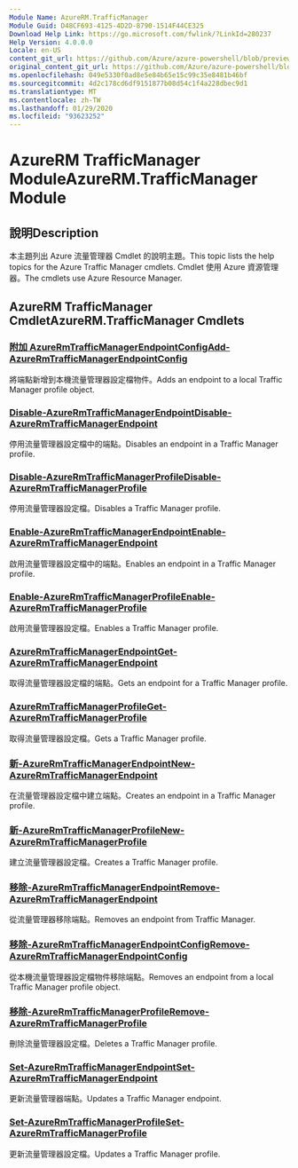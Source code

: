 ```yaml
---
Module Name: AzureRM.TrafficManager
Module Guid: D48CF693-4125-4D2D-8790-1514F44CE325
Download Help Link: https://go.microsoft.com/fwlink/?LinkId=280237
Help Version: 4.0.0.0
Locale: en-US
content_git_url: https://github.com/Azure/azure-powershell/blob/preview/src/ResourceManager/TrafficManager/Commands.TrafficManager2/help/AzureRM.TrafficManager.md
original_content_git_url: https://github.com/Azure/azure-powershell/blob/preview/src/ResourceManager/TrafficManager/Commands.TrafficManager2/help/AzureRM.TrafficManager.md
ms.openlocfilehash: 049e5330f0ad8e5e84b65e15c99c35e8481b46bf
ms.sourcegitcommit: 4d2c178cd6df9151877b08d54c1f4a228dbec9d1
ms.translationtype: MT
ms.contentlocale: zh-TW
ms.lasthandoff: 01/29/2020
ms.locfileid: "93623252"
---
```

# <span data-ttu-id="68206-101">AzureRM TrafficManager Module</span><span class="sxs-lookup"><span data-stu-id="68206-101">AzureRM.TrafficManager Module</span></span>
## <span data-ttu-id="68206-102">說明</span><span class="sxs-lookup"><span data-stu-id="68206-102">Description</span></span>
<span data-ttu-id="68206-103">本主題列出 Azure 流量管理器 Cmdlet 的說明主題。</span><span class="sxs-lookup"><span data-stu-id="68206-103">This topic lists the help topics for the Azure Traffic Manager cmdlets.</span></span> <span data-ttu-id="68206-104">Cmdlet 使用 Azure 資源管理器。</span><span class="sxs-lookup"><span data-stu-id="68206-104">The cmdlets use Azure Resource Manager.</span></span>

## <span data-ttu-id="68206-105">AzureRM TrafficManager Cmdlet</span><span class="sxs-lookup"><span data-stu-id="68206-105">AzureRM.TrafficManager Cmdlets</span></span>
### [<span data-ttu-id="68206-106">附加 AzureRmTrafficManagerEndpointConfig</span><span class="sxs-lookup"><span data-stu-id="68206-106">Add-AzureRmTrafficManagerEndpointConfig</span></span>](Add-AzureRmTrafficManagerEndpointConfig.md)
<span data-ttu-id="68206-107">將端點新增到本機流量管理器設定檔物件。</span><span class="sxs-lookup"><span data-stu-id="68206-107">Adds an endpoint to a local Traffic Manager profile object.</span></span>

### [<span data-ttu-id="68206-108">Disable-AzureRmTrafficManagerEndpoint</span><span class="sxs-lookup"><span data-stu-id="68206-108">Disable-AzureRmTrafficManagerEndpoint</span></span>](Disable-AzureRmTrafficManagerEndpoint.md)
<span data-ttu-id="68206-109">停用流量管理器設定檔中的端點。</span><span class="sxs-lookup"><span data-stu-id="68206-109">Disables an endpoint in a Traffic Manager profile.</span></span>

### [<span data-ttu-id="68206-110">Disable-AzureRmTrafficManagerProfile</span><span class="sxs-lookup"><span data-stu-id="68206-110">Disable-AzureRmTrafficManagerProfile</span></span>](Disable-AzureRmTrafficManagerProfile.md)
<span data-ttu-id="68206-111">停用流量管理器設定檔。</span><span class="sxs-lookup"><span data-stu-id="68206-111">Disables a Traffic Manager profile.</span></span>

### [<span data-ttu-id="68206-112">Enable-AzureRmTrafficManagerEndpoint</span><span class="sxs-lookup"><span data-stu-id="68206-112">Enable-AzureRmTrafficManagerEndpoint</span></span>](Enable-AzureRmTrafficManagerEndpoint.md)
<span data-ttu-id="68206-113">啟用流量管理器設定檔中的端點。</span><span class="sxs-lookup"><span data-stu-id="68206-113">Enables an endpoint in a Traffic Manager profile.</span></span>

### [<span data-ttu-id="68206-114">Enable-AzureRmTrafficManagerProfile</span><span class="sxs-lookup"><span data-stu-id="68206-114">Enable-AzureRmTrafficManagerProfile</span></span>](Enable-AzureRmTrafficManagerProfile.md)
<span data-ttu-id="68206-115">啟用流量管理器設定檔。</span><span class="sxs-lookup"><span data-stu-id="68206-115">Enables a Traffic Manager profile.</span></span>

### [<span data-ttu-id="68206-116">AzureRmTrafficManagerEndpoint</span><span class="sxs-lookup"><span data-stu-id="68206-116">Get-AzureRmTrafficManagerEndpoint</span></span>](Get-AzureRmTrafficManagerEndpoint.md)
<span data-ttu-id="68206-117">取得流量管理器設定檔的端點。</span><span class="sxs-lookup"><span data-stu-id="68206-117">Gets an endpoint for a Traffic Manager profile.</span></span>

### [<span data-ttu-id="68206-118">AzureRmTrafficManagerProfile</span><span class="sxs-lookup"><span data-stu-id="68206-118">Get-AzureRmTrafficManagerProfile</span></span>](Get-AzureRmTrafficManagerProfile.md)
<span data-ttu-id="68206-119">取得流量管理器設定檔。</span><span class="sxs-lookup"><span data-stu-id="68206-119">Gets a Traffic Manager profile.</span></span>

### [<span data-ttu-id="68206-120">新-AzureRmTrafficManagerEndpoint</span><span class="sxs-lookup"><span data-stu-id="68206-120">New-AzureRmTrafficManagerEndpoint</span></span>](New-AzureRmTrafficManagerEndpoint.md)
<span data-ttu-id="68206-121">在流量管理器設定檔中建立端點。</span><span class="sxs-lookup"><span data-stu-id="68206-121">Creates an endpoint in a Traffic Manager profile.</span></span>

### [<span data-ttu-id="68206-122">新-AzureRmTrafficManagerProfile</span><span class="sxs-lookup"><span data-stu-id="68206-122">New-AzureRmTrafficManagerProfile</span></span>](New-AzureRmTrafficManagerProfile.md)
<span data-ttu-id="68206-123">建立流量管理器設定檔。</span><span class="sxs-lookup"><span data-stu-id="68206-123">Creates a Traffic Manager profile.</span></span>

### [<span data-ttu-id="68206-124">移除-AzureRmTrafficManagerEndpoint</span><span class="sxs-lookup"><span data-stu-id="68206-124">Remove-AzureRmTrafficManagerEndpoint</span></span>](Remove-AzureRmTrafficManagerEndpoint.md)
<span data-ttu-id="68206-125">從流量管理器移除端點。</span><span class="sxs-lookup"><span data-stu-id="68206-125">Removes an endpoint from Traffic Manager.</span></span>

### [<span data-ttu-id="68206-126">移除-AzureRmTrafficManagerEndpointConfig</span><span class="sxs-lookup"><span data-stu-id="68206-126">Remove-AzureRmTrafficManagerEndpointConfig</span></span>](Remove-AzureRmTrafficManagerEndpointConfig.md)
<span data-ttu-id="68206-127">從本機流量管理器設定檔物件移除端點。</span><span class="sxs-lookup"><span data-stu-id="68206-127">Removes an endpoint from a local Traffic Manager profile object.</span></span>

### [<span data-ttu-id="68206-128">移除-AzureRmTrafficManagerProfile</span><span class="sxs-lookup"><span data-stu-id="68206-128">Remove-AzureRmTrafficManagerProfile</span></span>](Remove-AzureRmTrafficManagerProfile.md)
<span data-ttu-id="68206-129">刪除流量管理器設定檔。</span><span class="sxs-lookup"><span data-stu-id="68206-129">Deletes a Traffic Manager profile.</span></span>

### [<span data-ttu-id="68206-130">Set-AzureRmTrafficManagerEndpoint</span><span class="sxs-lookup"><span data-stu-id="68206-130">Set-AzureRmTrafficManagerEndpoint</span></span>](Set-AzureRmTrafficManagerEndpoint.md)
<span data-ttu-id="68206-131">更新流量管理器端點。</span><span class="sxs-lookup"><span data-stu-id="68206-131">Updates a Traffic Manager endpoint.</span></span>

### [<span data-ttu-id="68206-132">Set-AzureRmTrafficManagerProfile</span><span class="sxs-lookup"><span data-stu-id="68206-132">Set-AzureRmTrafficManagerProfile</span></span>](Set-AzureRmTrafficManagerProfile.md)
<span data-ttu-id="68206-133">更新流量管理器設定檔。</span><span class="sxs-lookup"><span data-stu-id="68206-133">Updates a Traffic Manager profile.</span></span>

